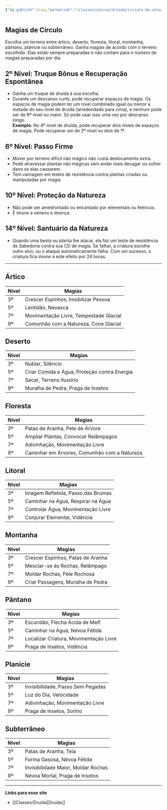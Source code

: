```yaml
---
{"dg-publish":true,"permalink":"/classes/extras/druida/circulo-do-solo/","created":"2024-07-23T19:29:05.070-03:00","updated":"2024-07-28T22:15:48.127-03:00"}
---
```



## Magias de Círculo
Escolha um terreno entre ártico, deserto, floresta, litoral, montanha, pântano, planície ou subterrâneo. Ganha magias de acordo com o terreno escolhido. Elas estão sempre preparadas e não contam para o número de magias preparadas por dia.

## 2º Nível: Truque Bônus e Recuperação Espontânea
- Ganha um truque de druida à sua escolha.
- Durante um descanso curto, pode recuperar espaços de magia. Os espaços de magia podem ter um nível combinado igual ou menor a metade do seu nível de druida (arredondado para cima), e nenhum pode ser de 6º nível ou maior. Só pode usar isso uma vez por descanso longo.  
  **Exemplo**: No 4º nível de druida, pode recuperar dois níveis de espaços de magia. Pode recuperar um de 2º nível ou dois de 1º.

## 6º Nível: Passo Firme
- Mover por terreno difícil não mágico não custa deslocamento extra. 
- Pode atravessar plantas não mágicas sem andar mais devagar ou sofrer dano se elas causarem. 
- Tem vantagem em testes de resistência contra plantas criadas ou manipuladas por magia.

## 10º Nível: Proteção da Natureza
- Não pode ser amedrontado ou encantado por elementais ou feéricos.
- É imune a veneno e doença.

## 14º Nível: Santuário da Natureza
- Quando uma besta ou planta lhe atacar, ela faz um teste de resistência de Sabedoria contra sua CD de magia. Se falhar, a criatura escolhe outro alvo, ou o ataque automaticamente falha. Com um sucesso, a criatura fica imune a este efeito por 24 horas.
___

## Ártico

| Nível | Magias                                |
|-------|---------------------------------------|
| 3º    | Crescer Espinhos, Imobilizar Pessoa   |
| 5º    | Lentidão, Nevasca                     |
| 7º    | Movimentação Livre, Tempestade Glacial |
| 9º    | Comunhão com a Natureza, Cone Glacial  |

## Deserto
| Nível | Magias                               |
|-------|--------------------------------------|
| 3º    | Nublar, Silêncio                     |
| 5º    | Criar Comida e Água, Proteção contra Energia |
| 7º    | Secar, Terreno Ilusório              |
| 9º    | Muralha de Pedra, Praga de Insetos    |

## Floresta
| Nível | Magias                                |
|-------|---------------------------------------|
| 3º    | Patas de Aranha, Pele de Árvore       |
| 5º    | Ampliar Plantas, Convocar Relâmpagos  |
| 7º    | Adivinhação, Movimentação Livre       |
| 9º    | Caminhar em Árvores, Comunhão com a Natureza |

## Litoral
| Nível | Magias                          |
|-------|---------------------------------|
| 3º    | Imagem Refletida, Passo das Brumas |
| 5º    | Caminhar na Água, Respirar na Água |
| 7º    | Controlar Água, Movimentação Livre |
| 9º    | Conjurar Elemental, Vidência     |

## Montanha
| Nível | Magias                           |
|-------|----------------------------------|
| 3º    | Crescer Espinhos, Patas de Aranha |
| 5º    | Mesclar-se às Rochas, Relâmpago   |
| 7º    | Moldar Rochas, Pele Rochosa      |
| 9º    | Criar Passagens, Muralha de Pedra |

## Pântano
| Nível | Magias                           |
|-------|----------------------------------|
| 3º    | Escuridão, Flecha Ácida de Melf   |
| 5º    | Caminhar na Água, Névoa Fétida    |
| 7º    | Localizar Criatura, Movimentação Livre |
| 9º    | Praga de Insetos, Vidência        |

## Planície
| Nível | Magias                           |
|-------|----------------------------------|
| 3º    | Invisibilidade, Passo Sem Pegadas |
| 5º    | Luz do Dia, Velocidade           |
| 7º    | Adivinhação, Movimentação Livre   |
| 9º    | Praga de Insetos, Sonho           |

## Subterrâneo
| Nível | Magias                           |
|-------|----------------------------------|
| 3º    | Patas de Aranha, Teia             |
| 5º    | Forma Gasosa, Névoa Fétida        |
| 7º    | Invisibilidade Maior, Moldar Rochas |
| 9º    | Névoa Mortal, Praga de Insetos    |
___
**Links para esse site**
- [[Classes/Druida\|Druida]]